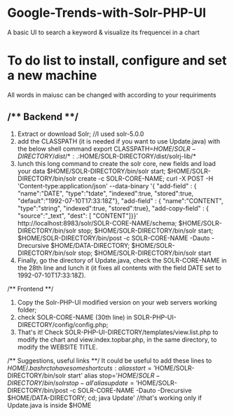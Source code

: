 # Google-Trends-with-Solr-PHP-UI
A basic UI to search a keyword &amp; visualize its frequencei in a chart

# To do list to install, configure and set a new machine

All words in maiusc can be changed with according to your requiriments

/** Backend **/ 
---------
1. Extract or download Solr; //I used solr-5.0.0 
2. add the CLASSPATH (it is needed if you want to use Update.java) with the below shell command
export CLASSPATH=$HOME/SOLR-DIRECTORY/dist/*:.:$HOME/SOLR-DIRECTORY/dist/solrj-lib/*
3. lunch this long command to create the solr core, new fields and load your data
$HOME/SOLR-DIRECTORY/bin/solr start; $HOME/SOLR-DIRECTORY/bin/solr create -c SOLR-CORE-NAME; curl -X POST -H 'Content-type:application/json' --data-binary '{ "add-field" : { "name":"DATE", "type":"tdate", "indexed":true, "stored":true, "default":"1992-07-10T17:33:18Z"}, "add-field" : { "name":"CONTENT", "type":"string", "indexed":true, "stored":true}, "add-copy-field" : { "source":"_text", "dest": [ "CONTENT"]}}' http://localhost:8983/solr/SOLR-CORE-NAME/schema; $HOME/SOLR-DIRECTORY/bin/solr stop; $HOME/SOLR-DIRECTORY/bin/solr start; $HOME/SOLR-DIRECTORY/bin/post -c SOLR-CORE-NAME -Dauto -Drecursive $HOME/DATA-DIRECTORY; $HOME/SOLR-DIRECTORY/bin/solr stop; $HOME/SOLR-DIRECTORY/bin/solr start
4. Finally, go the directory of Update.java, check the SOLR-CORE-NAME in the 28th line and lunch it (it fixes all contents with the field DATE set to  1992-07-10T17:33:18Z).

/** Frontend **/
1. Copy the Solr-PHP-UI modified version on your web servers working folder;
2. check SOLR-CORE-NAME (30th line) in SOLR-PHP-UI-DIRECTORY/config/config.php;
3. That's it! Check SOLR-PHP-UI-DIRECTORY/templates/view.list.php to modify the chart and view.index.topbar.php, in the same directory, to modify the WEBSITE TITLE.

/** Suggestions, useful links **/
It could be useful to add these lines to $HOME/.bashrc to have some shortcuts:
alias start='$HOME/SOLR-DIRECTORY/bin/solr start'
alias stop='$HOME/SOLR-DIRECTORY/bin/solr stop -all'
alias update='$HOME/SOLR-DIRECTORY/bin/post -c SOLR-CORE-NAME -Dauto -Drecursive $HOME/DATA-DIRECTORY; cd; java Update' //that's working only if Update.java is inside $HOME
